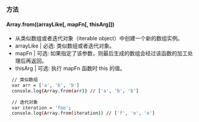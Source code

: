 ### 方法

  #### Array.from((arrayLike[, mapFn[, thisArg]]) 
  * 从类似数组或者迭代对象（iterable object）中创建一个新的数组实例。
  * arrayLike | 必选: 类似数组或者迭代对象。
  * mapFn  | 可选: 如果指定了该参数，则最后生成的数组会经过该函数的加工处理后再返回。
  * thisArg   | 可选: 执行 mapFn 函数时 this 的值。
  ```bash
    // 类似数组
    var arr = ['a', 'b', 'b']
    console.log(Array.from(arr)) // ['a', 'b', 'b']
    
    // 迭代对象
    var iteration = 'foo';
    console.log(Array.from(iteration)) // ['f', 'o', 'o']
  ```